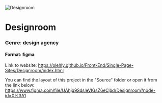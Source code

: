 ![Designroom](https://telegra.ph/file/574c56efbbcc4cc29ad0f.png)

# Designroom

### Genre: design agency

#### Format: figma

Link to website: https://olehly.github.io/Front-End/Single-Page-Sites/Designroom/index.html

You can find the layout of this project in the "Source" folder or open it from the link below:
https://www.figma.com/file/UAhjg9SdsIeVIGsZ6eCjbd/Designroom?node-id=0%3A1
